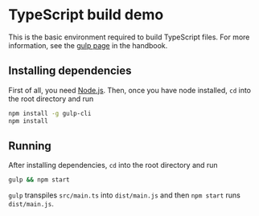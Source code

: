 # TypeScript build demo

This is the basic environment required to build TypeScript files.  For more information, see the [gulp page](http://www.typescriptlang.org/docs/handbook/gulp.html) in the handbook.

## Installing dependencies

First of all, you need [Node.js](https://nodejs.org/en/download/).  Then, once you have node installed, `cd` into the root directory and run
```bash
npm install -g gulp-cli
npm install
```
## Running

After installing dependencies, `cd` into the root directory and run
```bash
gulp && npm start
```
`gulp` transpiles `src/main.ts` into `dist/main.js` and then `npm start` runs `dist/main.js`.
